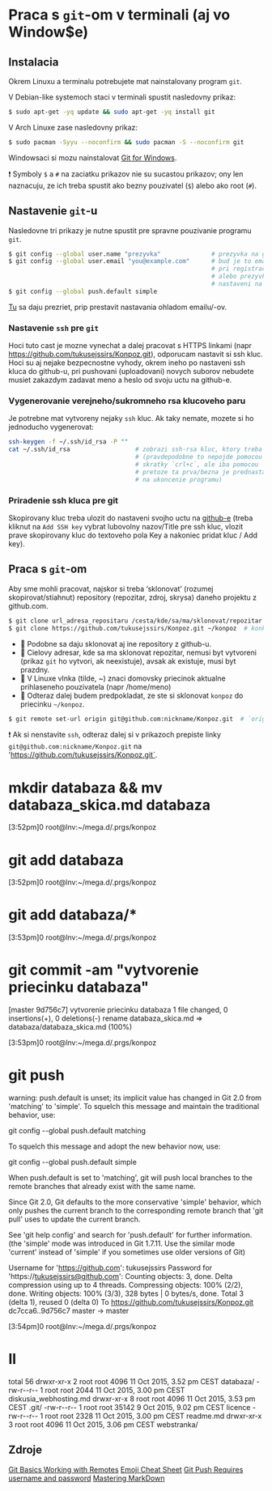 # Praca s `git`-om v terminali (aj vo Window$e)

## Instalacia

Okrem Linuxu a terminalu potrebujete mat nainstalovany program `git`.

V Debian-like systemoch staci v terminali spustit nasledovny prikaz:

```bash
$ sudo apt-get -yq update && sudo apt-get -yq install git
```

V Arch Linuxe zase nasledovny prikaz:

```bash
$ sudo pacman -Syyu --noconfirm && sudo pacman -S --noconfirm git
```

Windowsaci si mozu nainstalovat [Git for Windows](https://git-for-windows.github.io/).

:exclamation: Symboly `$` a `#` na zaciatku prikazov nie su sucastou prikazov; ony len naznacuju, ze ich treba spustit ako bezny pouzivatel (`$`) alebo ako root (`#`).

## Nastavenie `git`-u

Nasledovne tri prikazy je nutne spustit pre spravne pouzivanie programu `git`.

```bash
$ git config --global user.name "prezyvka"              # prezyvka na github-e, napr "tukusejssirs"
$ git config --global user.email "you@example.com"      # bud je to email, ktory ste zadali
                                                        # pri registracii (to je predvolene)
                                                        # alebo prezyvka@github.com (podla
                                                        # nastaveni na github-e
$ git config --global push.default simple
```
[Tu](https://github.com/settings/emails) sa daju prezriet, prip prestavit nastavania ohladom emailu/-ov.

### Nastavenie `ssh` pre `git`

Hoci tuto cast je mozne vynechat a dalej pracovat s HTTPS linkami (napr https://github.com/tukusejssirs/Konpoz.git), odporucam nastavit si ssh kluc. Hoci su aj nejake bezpecnostne vyhody, okrem ineho po nastaveni ssh kluca do github-u, pri pushovani (uploadovani) novych suborov nebudete musiet zakazdym zadavat meno a heslo od svoju uctu na github-e.

### Vygenerovanie verejneho/sukromneho rsa klucoveho paru

Je potrebne mat vytvoreny nejaky `ssh` kluc. Ak taky nemate, mozete si ho jednoducho vygenerovat:

```bash
ssh-keygen -f ~/.ssh/id_rsa -P ""
cat ~/.ssh/id_rsa                  # zobrazi ssh-rsa kluc, ktory treba skopirovat
                                   # (pravdepodobne to nepojde pomocou klavesovej
                                   # skratky `crl+c`, ale iba pomocou `ctrl+shift+c`,
                                   # pretoze ta prva/bezna je prednastavena
                                   # na ukoncenie programu)
```

### Priradenie ssh kluca pre git

Skopirovany kluc treba ulozit do nastaveni svojho uctu na [github-e](https://github.com/settings/ssh) (treba kliknut na `Add SSH key` vybrat lubovolny nazov/Title pre ssh kluc, vlozit prave skopirovany kluc do textoveho pola Key a nakoniec pridat kluc / Add key).


## Praca s `git`-om

Aby sme mohli pracovat, najskor si treba ‘sklonovat’ (rozumej skopirovat/stiahnut) repository (repozitar, zdroj, skrysa) daneho projektu z github.com.

```bash
$ git clone url_adresa_repositaru /cesta/kde/sa/ma/sklonovat/repozitar  # vseobecny zapis
$ git clone https://github.com/tukusejssirs/Konpoz.git ~/konpoz  # konkretny prikaz
```

- :star2: Podobne sa daju sklonovat aj ine repository z github-u.
- :star2: Cielovy adresar, kde sa ma sklonovat repozitar, nemusi byt vytvoreni (prikaz `git` ho vytvori, ak neexistuje), avsak ak existuje, musi byt prazdny.
- :star2: V Linuxe vlnka (tilde, ~) znaci domovsky priecinok aktualne prihlaseneho pouzivatela (napr /home/meno)
- :star2: Odteraz dalej budem predpokladat, ze ste si sklonovat `konpoz` do priecinku `~/konpoz`.




```bash
$ git remote set-url origin git@github.com:nickname/Konpoz.git  # `origin` moze byt cokolvek
```

:exclamation: Ak si nenstavite `ssh`, odteraz dalej si v prikazoch prepiste linky `git@github.com:nickname/Konpoz.git` na 'https://github.com/tukusejssirs/Konpoz.git`.	

# mkdir databaza && mv databaza_skica.md databaza

[3:52pm]0 root@lnv:~/mega.d/.prgs/konpoz
# git add databaza

[3:52pm]0 root@lnv:~/mega.d/.prgs/konpoz
# git add databaza/*

[3:53pm]0 root@lnv:~/mega.d/.prgs/konpoz
# git commit -am "vytvorenie priecinku databaza"
[master 9d756c7] vytvorenie priecinku databaza
 1 file changed, 0 insertions(+), 0 deletions(-)
 rename databaza_skica.md => databaza/databaza_skica.md (100%)

[3:53pm]0 root@lnv:~/mega.d/.prgs/konpoz
# git push
warning: push.default is unset; its implicit value has changed in
Git 2.0 from 'matching' to 'simple'. To squelch this message
and maintain the traditional behavior, use:

  git config --global push.default matching

To squelch this message and adopt the new behavior now, use:

  git config --global push.default simple

When push.default is set to 'matching', git will push local branches
to the remote branches that already exist with the same name.

Since Git 2.0, Git defaults to the more conservative 'simple'
behavior, which only pushes the current branch to the corresponding
remote branch that 'git pull' uses to update the current branch.

See 'git help config' and search for 'push.default' for further information.
(the 'simple' mode was introduced in Git 1.7.11. Use the similar mode
'current' instead of 'simple' if you sometimes use older versions of Git)

Username for 'https://github.com': tukusejssirs
Password for 'https://tukusejssirs@github.com': 
Counting objects: 3, done.
Delta compression using up to 4 threads.
Compressing objects: 100% (2/2), done.
Writing objects: 100% (3/3), 328 bytes | 0 bytes/s, done.
Total 3 (delta 1), reused 0 (delta 0)
To https://github.com/tukusejssirs/Konpoz.git
   dc7cca6..9d756c7  master -> master

[3:54pm]0 root@lnv:~/mega.d/.prgs/konpoz
# ll
total 56
drwxr-xr-x 2 root root  4096  11 Oct 2015,  3.52 pm CEST	 databaza/
-rw-r--r-- 1 root root  2044  11 Oct 2015,  3.00 pm CEST	 diskusia_webhosting.md
drwxr-xr-x 8 root root  4096  11 Oct 2015,  3.53 pm CEST	 .git/
-rw-r--r-- 1 root root 35142   9 Oct 2015,  9.02 pm CEST	 licence
-rw-r--r-- 1 root root  2328  11 Oct 2015,  3.00 pm CEST	 readme.md
drwxr-xr-x 3 root root  4096  11 Oct 2015,  3.06 pm CEST	 webstranka/



## Zdroje

[Git Basics Working with Remotes](http://git-scm.com/book/en/v2/Git-Basics-Working-with-Remotes)
[Emoji Cheat Sheet](http://www.emoji-cheat-sheet.com/)
[Git Push Requires username and password](http://stackoverflow.com/questions/6565357/git-push-requires-username-and-password)
[Mastering	 MarkDown](https://guides.github.com/features/mastering-markdown/)
